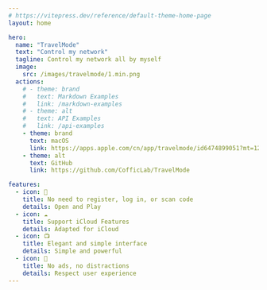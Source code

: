 ```yaml
---
# https://vitepress.dev/reference/default-theme-home-page
layout: home

hero:
  name: "TravelMode"
  text: "Control my network"
  tagline: Control my network all by myself
  image: 
    src: /images/travelmode/1.min.png
  actions:
    # - theme: brand
    #   text: Markdown Examples
    #   link: /markdown-examples
    # - theme: alt
    #   text: API Examples
    #   link: /api-examples
    - theme: brand
      text: macOS
      link: https://apps.apple.com/cn/app/travelmode/id6474899051?mt=12
    - theme: alt
      text: GitHub
      link: https://github.com/CofficLab/TravelMode

features:
  - icon: 🔕
    title: No need to register, log in, or scan code
    details: Open and Play
  - icon: ☁️
    title: Support iCloud Features
    details: Adapted for iCloud
  - icon: 📺
    title: Elegant and simple interface
    details: Simple and powerful
  - icon: 🍵
    title: No ads, no distractions
    details: Respect user experience
---
```

